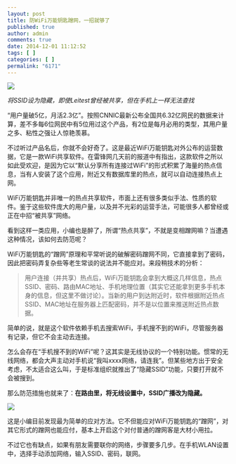 ```yaml
---
layout: post
title: 防WiFi万能钥匙蹭网，一招就够了
published: true
author: admin
comments: true
date: 2014-12-01 11:12:52
tags: [ ]
categories: [ ]
permalink: "6171"
---
```

![][1]
  
_将SSID设为隐藏，即使Leitest曾经被共享，但在手机上一样无法查找_

“用户量破5亿，月活2.3亿”。按照CNNIC最新公布全国共6.32亿网民的数据来计算，差不多每6位网民中有5位用过这个产品，有2位是每月必用的类型，其用户量之多、粘性之强让人惊艳羡慕。

不过听过产品名后，你就不会好奇了。这是最近WiFi万能钥匙对外公布的运营数据，它是一款WiFi共享软件。在雷锋网几天前的报道中有指出，这款软件之所以如此受欢迎，是因为它以“默认分享所有连接过WiFi”的形式积累了海量的热点信息，当有人安装了这个应用，附近又有数据库里的热点，就可以自动连接热点上网。

WiFi万能钥匙并非唯一的热点共享软件，市面上还有很多类似手法、性质的软件。鉴于这些软件庞大的用户量，以及并不光彩的运营手法，可能很多人都曾经或正在中招“被共享”网络。

看到这样一类应用，小编也是醉了，所谓“热点共享”，不就是变相蹭网嘛？当遭遇这种情况，该如何去防范呢？

WiFi万能钥匙的“蹭网”原理和平常听说的破解密码蹭网不同，它直接拿到了密码，因此把密码弄复杂些等老生常谈的说法并不能应对。来段稍技术的分析：

> 用户连接（并共享）热点后，WiFi万能钥匙会拿到大概这几样信息，热点SSID、密码、路由MAC地址、手机地理位置（其实它还能拿到更多手机本身的信息，但这里不做讨论）。当新的用户到达附近时，软件根据附近热点SSID、MAC地址在服务器上匹配密码，并不是以位置来推送附近热点数据。

简单的说，就是这个软件依赖手机去搜索WiFi，手机搜不到的WiFi，尽管服务器有记录，但它不会主动去连接。

怎么会存在“手机搜不到的WiFi”呢？这其实是无线协议的一个特别功能。惯常的无线网络，都会大声主动对手机说“我叫xxxx网络，请连我”。但某些地方出于安全考虑，不太适合这么叫，于是标准组织就推出了“隐藏SSID”功能，只要打开就不会被搜到。

那么防范措施也就来了：**在路由里，将无线设置中，SSID广播改为隐藏。**

![][2]

这是小编目前发现最为简单的应对方法。它不但能应对WiFi万能钥匙的“蹭网”，对其它形式的蹭网也能应付，基本上开启这个对付普通的蹭网客是大材小用拉。

不过它也有缺点，如果有朋友需要联你的网络，步骤要多几步。在手机WLAN设置中，选择手动添加网络，输入SSID、密码，联网。

 [1]: http://yongz.com/yz/wp-content/uploads/2014/12/775e6f9ef73c8ac123eff28092bff679.jpg
 [2]: http://yongz.com/yz/wp-content/uploads/2014/12/8628e8e0f04e7c8733f6d629b6516cdb.png